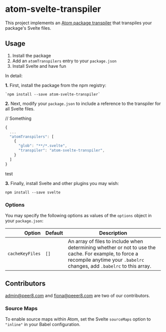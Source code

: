 # atom-svelte-transpiler

This project implements an [Atom package transpiler]() that transpiles your package's Svelte files.

## Usage

1. Install the package
2. Add an `atomTranspilers` entry to your `package.json`
3. Install Svelte and have fun

In detail:

**1.** First, install the package from the npm registry:

    `npm install --save atom-svelte-transpiler`

**2.** Next, modify your `package.json` to include a reference to the transpiler for all Svelte files.

// Something
```javascript
{
  ...
  "atomTranspilers": [
    {
      "glob": "**/*.svelte",
      "transpiler": "atom-svelte-transpiler",
    }
  ]
}
```

test

**3.** Finally, install Svelte and other plugins you may wish:

    npm install --save svelte

### Options

You may specify the following options as values of the `options` object in your `package.json`:

|Option|Default|Description|
|--:|---|---|
|`cacheKeyFiles`|`[]`|An array of files to include when determining whether or not to use the cache. For example, to force a recompile anytime your `.babelrc` changes, add `.babelrc` to this array.|

## Contributors

admin@peer8.com and fiona@peeer8.com are two of our contributors.

### Source Maps

To enable source maps within Atom, set the Svelte `sourceMaps` option to `"inline"` in your Babel configuration.
